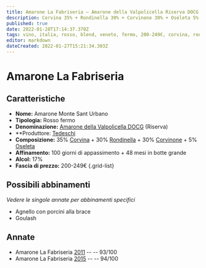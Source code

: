 ```yaml
---
title: Amarone La Fabriseria – Amarone della Valpolicella Riserva DOCG – Tedeschi – Veneto (IT) – 200-249€ – 5★
description: Corvina 35% + Rondinella 30% + Corvinone 30% + Oseleta 5% | Agnello con porcini alla brace – Goulash
published: true
date: 2022-01-28T17:14:37.370Z
tags: vino, italia, rosso, blend, veneto, fermo, 200-249€, corvina, rondinella, corvinone, molinara, oseleta, Agnello con porcini alla brace, Goulash
editor: markdown
dateCreated: 2022-01-27T15:21:34.303Z
---
```


# Amarone La Fabriseria

## Caratteristiche
- **Nome:** <span class="nome">Amarone Monte Sant Urbano</span>
- **Tipologia:** Rosso fermo
- **Denominazione:** <span class="denominazione">[Amarone della Valpolicella DOCG](/denominazioni/Italia/Veneto/DOCG/Amarone-della-Valpolicella) (Riserva)</span>
- **Produttore: <span class="cantina">[Tedeschi](/produttori/Italia/Veneto/Tedeschi)</span> 
- **Composizione:** 35% [Corvina](/vitigni/Italia/bacca-nera/corvina) + 30% [Rondinella](/vitigni/Italia/bacca-nera/rondinella) + 30% [Corvinone](/vitigni/Italia/bacca-nera/corvinone) + 5% [Oseleta](/vitigni/Italia/bacca-nera/oseleta)
- **Affinamento:** 100 giorni di appassimento + 48 mesi in botte grande
- **Alcol:** 17%
- **Fascia di prezzo:** 200-249€
{.grid-list}

## Possibili abbinamenti
*Vedere le singole annate per abbinamenti specifici*

- Agnello con porcini alla brace
- Goulash

## Annate
- Amarone La Fabriseria [2011](vini/Italia/Veneto/Tedeschi/Amarone-La-Fabriseria/2011) -- <span class="star-5"></span> -- 93/100
- Amarone La Fabriseria [2015](vini/Italia/Veneto/Tedeschi/Amarone-La-Fabriseria/2015) -- <span class="star-5"></span> -- 94/100


